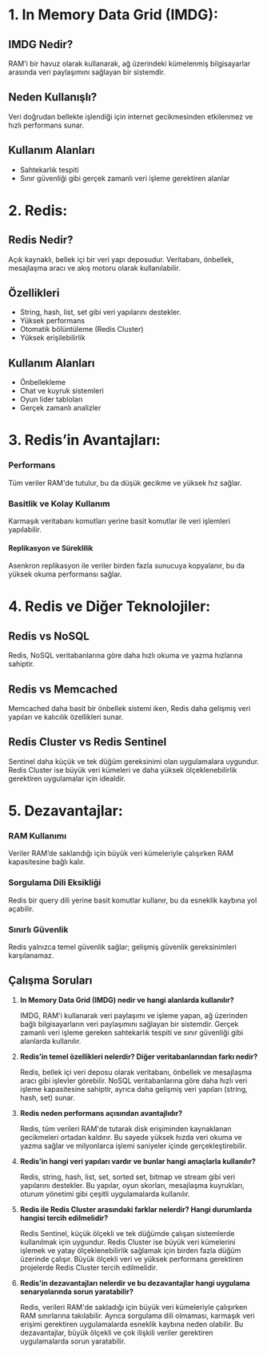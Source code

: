 # 1. In Memory Data Grid (IMDG):

## IMDG Nedir?
RAM'i bir havuz olarak kullanarak, ağ üzerindeki kümelenmiş bilgisayarlar arasında veri paylaşımını sağlayan bir sistemdir.

## Neden Kullanışlı?
Veri doğrudan bellekte işlendiği için internet gecikmesinden etkilenmez ve hızlı performans sunar.

## Kullanım Alanları
- Sahtekarlık tespiti
- Sınır güvenliği gibi gerçek zamanlı veri işleme gerektiren alanlar

# 2. Redis:

## Redis Nedir?
Açık kaynaklı, bellek içi bir veri yapı deposudur. Veritabanı, önbellek, mesajlaşma aracı ve akış motoru olarak kullanılabilir.

## Özellikleri
- String, hash, list, set gibi veri yapılarını destekler.
- Yüksek performans
- Otomatik bölüntüleme (Redis Cluster)
- Yüksek erişilebilirlik

## Kullanım Alanları
- Önbellekleme
- Chat ve kuyruk sistemleri
- Oyun lider tabloları
- Gerçek zamanlı analizler

# 3. Redis’in Avantajları:

### Performans
Tüm veriler RAM'de tutulur, bu da düşük gecikme ve yüksek hız sağlar.

### Basitlik ve Kolay Kullanım
Karmaşık veritabanı komutları yerine basit komutlar ile veri işlemleri yapılabilir.

#### Replikasyon ve Süreklilik
Asenkron replikasyon ile veriler birden fazla sunucuya kopyalanır, bu da yüksek okuma performansı sağlar.

# 4. Redis ve Diğer Teknolojiler:

## Redis vs NoSQL
Redis, NoSQL veritabanlarına göre daha hızlı okuma ve yazma hızlarına sahiptir.

## Redis vs Memcached
Memcached daha basit bir önbellek sistemi iken, Redis daha gelişmiş veri yapıları ve kalıcılık özellikleri sunar.

## Redis Cluster vs Redis Sentinel
Sentinel daha küçük ve tek düğüm gereksinimi olan uygulamalara uygundur. Redis Cluster ise büyük veri kümeleri ve daha yüksek ölçeklenebilirlik gerektiren uygulamalar için idealdir.

# 5. Dezavantajlar:

### RAM Kullanımı
Veriler RAM’de saklandığı için büyük veri kümeleriyle çalışırken RAM kapasitesine bağlı kalır.

### Sorgulama Dili Eksikliği
Redis bir query dili yerine basit komutlar kullanır, bu da esneklik kaybına yol açabilir.

### Sınırlı Güvenlik
Redis yalnızca temel güvenlik sağlar; gelişmiş güvenlik gereksinimleri karşılanamaz.

## Çalışma Soruları 

1. **In Memory Data Grid (IMDG) nedir ve hangi alanlarda kullanılır?**

   IMDG, RAM'i kullanarak veri paylaşımı ve işleme yapan, ağ üzerinden bağlı bilgisayarların veri paylaşımını sağlayan bir sistemdir. Gerçek zamanlı veri işleme gereken sahtekarlık tespiti ve sınır güvenliği gibi alanlarda kullanılır.

2. **Redis’in temel özellikleri nelerdir? Diğer veritabanlarından farkı nedir?**

   Redis, bellek içi veri deposu olarak veritabanı, önbellek ve mesajlaşma aracı gibi işlevler görebilir. NoSQL veritabanlarına göre daha hızlı veri işleme kapasitesine sahiptir, ayrıca daha gelişmiş veri yapıları (string, hash, set) sunar.

3. **Redis neden performans açısından avantajlıdır?**

   Redis, tüm verileri RAM'de tutarak disk erişiminden kaynaklanan gecikmeleri ortadan kaldırır. Bu sayede yüksek hızda veri okuma ve yazma sağlar ve milyonlarca işlemi saniyeler içinde gerçekleştirebilir.

4. **Redis’in hangi veri yapıları vardır ve bunlar hangi amaçlarla kullanılır?**

   Redis, string, hash, list, set, sorted set, bitmap ve stream gibi veri yapılarını destekler. Bu yapılar, oyun skorları, mesajlaşma kuyrukları, oturum yönetimi gibi çeşitli uygulamalarda kullanılır.

5. **Redis ile Redis Cluster arasındaki farklar nelerdir? Hangi durumlarda hangisi tercih edilmelidir?**

   Redis Sentinel, küçük ölçekli ve tek düğümde çalışan sistemlerde kullanılmak için uygundur. Redis Cluster ise büyük veri kümelerini işlemek ve yatay ölçeklenebilirlik sağlamak için birden fazla düğüm üzerinde çalışır. Büyük ölçekli veri ve yüksek performans gerektiren projelerde Redis Cluster tercih edilmelidir.

6. **Redis'in dezavantajları nelerdir ve bu dezavantajlar hangi uygulama senaryolarında sorun yaratabilir?**

   Redis, verileri RAM'de sakladığı için büyük veri kümeleriyle çalışırken RAM sınırlarına takılabilir. Ayrıca sorgulama dili olmaması, karmaşık veri erişimi gerektiren uygulamalarda esneklik kaybına neden olabilir. Bu dezavantajlar, büyük ölçekli ve çok ilişkili veriler gerektiren uygulamalarda sorun yaratabilir.


